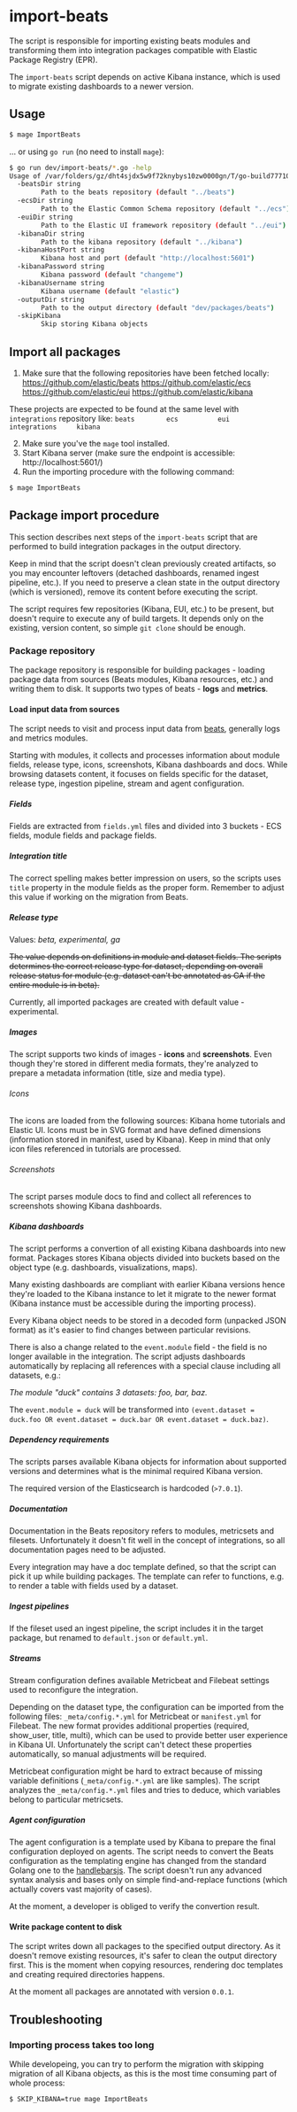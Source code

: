 # import-beats

The script is responsible for importing existing beats modules and transforming
them into integration packages compatible with Elastic Package Registry (EPR).

The `import-beats` script depends on active Kibana instance, which is used to
migrate existing dashboards to a newer version.

## Usage

```bash
$ mage ImportBeats
```

... or using `go run` (no need to install `mage`):

```bash
$ go run dev/import-beats/*.go -help
Usage of /var/folders/gz/dht4sjdx5w9f72knybys10zw0000gn/T/go-build777100057/b001/exe/agent:
  -beatsDir string
    	Path to the beats repository (default "../beats")
  -ecsDir string
    	Path to the Elastic Common Schema repository (default "../ecs")
  -euiDir string
    	Path to the Elastic UI framework repository (default "../eui")
  -kibanaDir string
    	Path to the kibana repository (default "../kibana")
  -kibanaHostPort string
    	Kibana host and port (default "http://localhost:5601")
  -kibanaPassword string
    	Kibana password (default "changeme")
  -kibanaUsername string
    	Kibana username (default "elastic")
  -outputDir string
    	Path to the output directory (default "dev/packages/beats")
  -skipKibana
    	Skip storing Kibana objects
```

## Import all packages

1. Make sure that the following repositories have been fetched locally:
https://github.com/elastic/beats
https://github.com/elastic/ecs
https://github.com/elastic/eui
https://github.com/elastic/kibana

These projects are expected to be found at the same level with `integrations` repository like:
`beats        ecs          eui       integrations     kibana`

2. Make sure you've the `mage` tool installed.
3. Start Kibana server (make sure the endpoint is accessible: http://localhost:5601/)
4. Run the importing procedure with the following command:

```bash
$ mage ImportBeats
```

## Package import procedure

This section describes next steps of the `import-beats` script that are performed to build integration packages in
the output directory.

Keep in mind that the script doesn't clean previously created artifacts, so you may encounter leftovers (detached
dashboards, renamed ingest pipeline, etc.). If you need to preserve a clean state in the output directory (which is
versioned), remove its content before executing the script.

The script requires few repositories (Kibana, EUI, etc.) to be present, but doesn't require to execute any of build
targets. It depends only on the existing, version content, so simple `git clone` should be enough.

### Package repository

The package repository is responsible for building packages - loading package data from sources (Beats modules, Kibana
resources, etc.) and writing them to disk. It supports two types of beats - **logs** and **metrics**.

#### Load input data from sources

The script needs to visit and process input data from [beats](https://github.com/elastic/beats), generally logs and
metrics modules.

Starting with modules, it collects and processes information about module fields, release type, icons, screenshots,
Kibana dashboards and docs. While browsing datasets content, it focuses on fields specific for the dataset, release
type, ingestion pipeline, stream and agent configuration.

##### Fields

Fields are extracted from `fields.yml` files and divided into 3 buckets - ECS fields, module fields
and package fields.

##### Integration title

The correct spelling makes better impression on users, so the scripts uses `title` property in the module fields
as the proper form. Remember to adjust this value if working on the migration from Beats.

##### Release type

Values: _beta, experimental, ga_

~~The value depends on definitions in module and dataset fields. The scripts determines the correct release type
for dataset, depending on overall release status for module (e.g. dataset can't be annotated as GA if the entire module
is in beta).~~

Currently, all imported packages are created with default value - experimental.

##### Images

The script supports two kinds of images - **icons** and **screenshots**. Even though they're stored in different media
formats, they're analyzed to prepare a metadata information (title, size and media type).

###### Icons

The icons are loaded from the following sources: Kibana home tutorials and Elastic UI. Icons must be in SVG format and
have defined dimensions (information stored in manifest, used by Kibana). Keep in mind that only icon files referenced
in tutorials are processed.

###### Screenshots

The script parses module docs to find and collect all references to screenshots showing Kibana dashboards.

##### Kibana dashboards

The script performs a convertion of all existing Kibana dashboards into new format. Packages stores Kibana objects
divided into buckets based on the object type (e.g. dashboards, visualizations, maps).

Many existing dashboards are compliant with earlier Kibana versions hence they're loaded to the Kibana instance to let
it migrate to the newer format (Kibana instance must be accessible during the importing process).

Every Kibana object needs to be stored in a decoded form (unpacked JSON format) as it's easier to find changes between
particular revisions.

There is also a change related to the `event.module` field - the field is no longer available in the integration.
The script adjusts dashboards automatically by replacing all references with a special clause including all datasets,
e.g.:

_The module "duck" contains 3 datasets: foo, bar, baz._

The `event.module = duck` will be transformed into
`(event.dataset = duck.foo OR event.dataset = duck.bar OR event.dataset = duck.baz)`.

##### Dependency requirements

The scripts parses available Kibana objects for information about supported versions and determines what is
the minimal required Kibana version.

The required version of the Elasticsearch is hardcoded (`>7.0.1`).

##### Documentation

Documentation in the Beats repository refers to modules, metricsets and filesets. Unfortunately it doesn't fit
well in the concept of integrations, so all documentation pages need to be adjusted.

Every integration may have a doc template defined, so that the script can pick it up while building packages.
The template can refer to functions, e.g. to render a table with fields used by a dataset.

##### Ingest pipelines

If the fileset used an ingest pipeline, the script includes it in the target package, but renamed to `default.json` or
`default.yml`.

##### Streams

Stream configuration defines available Metricbeat and Filebeat settings used to reconfigure the integration.

Depending on the dataset type, the configuration can be imported from the following files: `_meta/config.*.yml`
for Metricbeat or `manifest.yml` for Filebeat. The new format provides additional properties (required, show_user,
title, multi), which can be used to provide better user experience in Kibana UI. Unfortunately the script can't
detect these properties automatically, so manual adjustments will be required.

Metricbeat configuration might be hard to extract because of missing variable definitions (`_meta/config.*.yml` are
like samples). The script analyzes the `_meta/config.*.yml` files and tries to deduce, which variables belong to
particular metricsets.

##### Agent configuration

The agent configuration is a template used by Kibana to prepare the final configuration deployed on agents. The script
needs to convert the Beats configuration as the templating engine has changed from the standard Golang one to
the [handlebarsjs](https://handlebarsjs.com/). The script doesn't run any advanced syntax analysis and bases only on
simple find-and-replace functions (which actually covers vast majority of cases).

At the moment, a developer is obliged to verify the convertion result.

#### Write package content to disk

The script writes down all packages to the specified output directory. As it doesn't remove existing resources, it's
safer to clean the output directory first. This is the moment when copying resources, rendering doc templates and
creating required directories happens.

At the moment all packages are annotated with version `0.0.1`.

## Troubleshooting

### Importing process takes too long

While developeing, you can try to perform the migration with skipping migration of all Kibana objects,
as this is the most time consuming part of whole process:

```bash
$ SKIP_KIBANA=true mage ImportBeats
```
